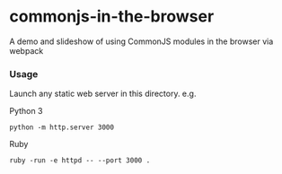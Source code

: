 # commonjs-in-the-browser
A demo and slideshow of using CommonJS modules in the browser via webpack

### Usage

Launch any static web server in this directory. e.g.

Python 3

```shell
python -m http.server 3000
```

Ruby

```
ruby -run -e httpd -- --port 3000 .
```
